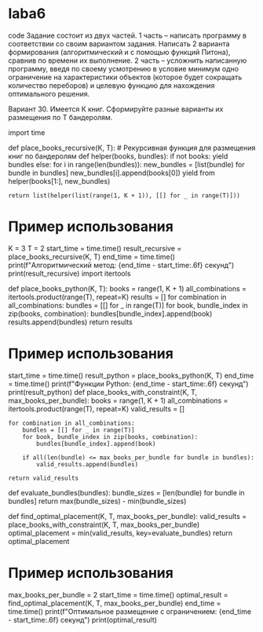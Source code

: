 # laba6
code
Задание состоит из двух частей. 
1 часть – написать программу в соответствии со своим вариантом задания. Написать 2 варианта формирования (алгоритмический и с помощью функций Питона), сравнив по времени их выполнение.
2 часть – усложнить написанную программу, введя по своему усмотрению в условие минимум одно ограничение на характеристики объектов (которое будет сокращать количество переборов)  и целевую функцию для нахождения оптимального  решения.

Вариант 30. Имеется К книг. Сформируйте разные варианты их размещения по Т бандеролям.


import time

def place_books_recursive(K, T):
    # Рекурсивная функция для размещения книг по бандеролям
    def helper(books, bundles):
        if not books:
            yield bundles
        else:
            for i in range(len(bundles)):
                new_bundles = [list(bundle) for bundle in bundles]
                new_bundles[i].append(books[0])
                yield from helper(books[1:], new_bundles)

    return list(helper(list(range(1, K + 1)), [[] for _ in range(T)]))

# Пример использования
K = 3
T = 2
start_time = time.time()
result_recursive = place_books_recursive(K, T)
end_time = time.time()
print(f"Алгоритмический метод: {end_time - start_time:.6f} секунд")
print(result_recursive)
import itertools

def place_books_python(K, T):
    books = range(1, K + 1)
    all_combinations = itertools.product(range(T), repeat=K)
    results = []
    for combination in all_combinations:
        bundles = [[] for _ in range(T)]
        for book, bundle_index in zip(books, combination):
            bundles[bundle_index].append(book)
        results.append(bundles)
    return results

# Пример использования
start_time = time.time()
result_python = place_books_python(K, T)
end_time = time.time()
print(f"Функции Python: {end_time - start_time:.6f} секунд")
print(result_python)
def place_books_with_constraint(K, T, max_books_per_bundle):
    books = range(1, K + 1)
    all_combinations = itertools.product(range(T), repeat=K)
    valid_results = []
    
    for combination in all_combinations:
        bundles = [[] for _ in range(T)]
        for book, bundle_index in zip(books, combination):
            bundles[bundle_index].append(book)
        
        if all(len(bundle) <= max_books_per_bundle for bundle in bundles):
            valid_results.append(bundles)
    
    return valid_results

def evaluate_bundles(bundles):
    bundle_sizes = [len(bundle) for bundle in bundles]
    return max(bundle_sizes) - min(bundle_sizes)

def find_optimal_placement(K, T, max_books_per_bundle):
    valid_results = place_books_with_constraint(K, T, max_books_per_bundle)
    optimal_placement = min(valid_results, key=evaluate_bundles)
    return optimal_placement

# Пример использования
max_books_per_bundle = 2
start_time = time.time()
optimal_result = find_optimal_placement(K, T, max_books_per_bundle)
end_time = time.time()
print(f"Оптимальное размещение с ограничением: {end_time - start_time:.6f} секунд")
print(optimal_result)
